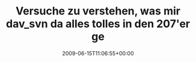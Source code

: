 ---
retweeted: false
source: <a href="http://twitter.com" rel="nofollow">Twitter Web Client</a>
entities:
  hashtags: []
  symbols: []
  user_mentions: []
  urls: []
display_text_range:
- '0'
- '106'
favorite_count: '0'
id_str: '2176529671'
truncated: false
retweet_count: '0'
id: '2176529671'
created_at: Mon Jun 15 11:06:55 +0000 2009
favorited: false
full_text: |-
  Versuche zu verstehen, was mir dav_svn da alles tolles in den 207'er gepackt hat. http://bit.ly/GBhdy
  .2.1
lang: de
tags:
- pesos/twitter
date: '2009-06-15T11:06:55+00:00'
src: https://twitter.com/bascht/status/2176529671
original_url: https://twitter.com/bascht/status/2176529671
type: twitter_tweet
text: |-
  Versuche zu verstehen, was mir dav_svn da alles tolles in den 207'er gepackt hat. http://bit.ly/GBhdy
  .2.1
title: Versuche zu verstehen, was mir dav_svn da alles tolles in den 207'er ge

---